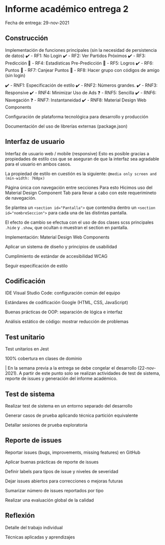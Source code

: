 # Informe académico entrega 2
Fecha de entrega: 29-nov-2021

## Construcción

Implementación de funciones principales (sin la necesidad de persistencia de datos)
✔️ - RF1: No Login
✔️ - RF2: Ver Partidos Próximos
✔️ - RF3: Predicción
🚫 - RF4: Estadísticas Pre-Predicción
🚫 - RF5: Logros
✔️ - RF6: Puntos
🚫 - RF7: Canjear Puntos
🚫 - RF8: Hacer grupo con códigos de amigo (sin login)

✔️ - RNF1: Especificación de estilo
✔️ - RNF2: Números grandes.
✔️ - RNF3: Responsive
✔️ - RNF4: Minimizar Uso de Ads
❓ - RNF5: Sencilla
✔️ - RNF6: Navegación
❓ - RNF7: Instantaneidad
✔️ - RNF8: Material Design Web Components

Configuración de plataforma tecnológica para desarrollo y producción

Documentación del uso de librerías externas (package.json)

## Interfaz de usuario

Interfaz de usuario web / mobile (responsive)
Esto es posible gracias a propiedades de estilo css que se aseguran de que la interfaz sea agradable para el usuario en ambos casos. 

La propiedad de estilo en cuestión es la siguiente:
` @media only screen and (min-width: 768px) `


Página única con navegación entre secciones
Para esto 
Hicimos uso del Material Design Component Tab para llevar a cabo con este requerimineto de navegación. 

Se plantea un ` <section id="Pantalla"> ` que contendra dentro un ` <section id="nombreSeccion"> ` para cada una de las distintas pantalla.

El efecto de cambio se efectua con el uso de dos clases scss principales ` .hide ` y ` .show `, que ocultan o muestran el section en pantalla.

Implementación: Material Design Web Components

Aplicar un sistema de diseño y principios de usabilidad

Cumplimiento de estándar de accesibilidad WCAG

Seguir especificación de estilo

## Codificación

IDE Visual Studio Code: configuración común del equipo

Estándares de codificación Google (HTML, CSS, JavaScript)

Buenas prácticas de OOP: separación de lógica e interfaz

Análisis estático de código: mostrar reducción de problemas

## Test unitario

Test unitarios en Jest

100% cobertura en clases de dominio


| En la semana previa a la entrega se debe congelar el desarrollo (22-nov-2021).
A partir de este punto solo se realizan actividades de test de sistema, reporte de issues y generación del informe académico.

## Test de sistema

Realizar test de sistema en un entorno separado del desarrollo

Generar casos de prueba aplicando técnica partición equivalente

Detallar sesiones de prueba exploratoria

## Reporte de issues

Reportar issues (bugs, improvements, missing features) en GitHub 

Aplicar buenas prácticas de reporte de issues

Definir labels para tipos de issue y niveles de severidad

Dejar issues abiertos para correcciones o mejoras futuras

Sumarizar número de issues reportados por tipo

Realizar una evaluación global de la calidad

## Reflexión

Detalle del trabajo individual

Técnicas aplicadas y aprendizajes
